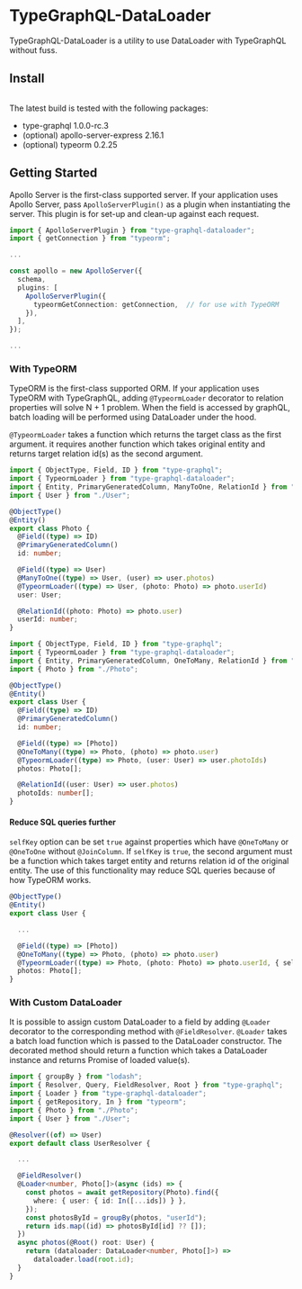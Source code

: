 # TypeGraphQL-DataLoader

TypeGraphQL-DataLoader is a utility to use DataLoader with TypeGraphQL without fuss.

## Install

```sh

```

The latest build is tested with the following packages:

- type-graphql 1.0.0-rc.3
- (optional) apollo-server-express 2.16.1
- (optional) typeorm 0.2.25

## Getting Started

Apollo Server is the first-class supported server. If your application uses Apollo Server, pass `ApolloServerPlugin()` as a plugin when instantiating the server. This plugin is for set-up and clean-up against each request.

```ts
import { ApolloServerPlugin } from "type-graphql-dataloader";
import { getConnection } from "typeorm";

...

const apollo = new ApolloServer({
  schema,
  plugins: [
    ApolloServerPlugin({
      typeormGetConnection: getConnection,  // for use with TypeORM
    }),
  ],
});

...
```

### With TypeORM

TypeORM is the first-class supported ORM. If your application uses TypeORM with TypeGraphQL, adding `@TypeormLoader` decorator to relation properties will solve N + 1 problem. When the field is accessed by graphQL, batch loading will be performed using DataLoader under the hood.

`@TypeormLoader` takes a function which returns the target class as the first argument. it requires another function which takes original entity and returns target relation id(s) as the second argument.

```ts
import { ObjectType, Field, ID } from "type-graphql";
import { TypeormLoader } from "type-graphql-dataloader";
import { Entity, PrimaryGeneratedColumn, ManyToOne, RelationId } from "typeorm";
import { User } from "./User";

@ObjectType()
@Entity()
export class Photo {
  @Field((type) => ID)
  @PrimaryGeneratedColumn()
  id: number;

  @Field((type) => User)
  @ManyToOne((type) => User, (user) => user.photos)
  @TypeormLoader((type) => User, (photo: Photo) => photo.userId)
  user: User;

  @RelationId((photo: Photo) => photo.user)
  userId: number;
}
```

```ts
import { ObjectType, Field, ID } from "type-graphql";
import { TypeormLoader } from "type-graphql-dataloader";
import { Entity, PrimaryGeneratedColumn, OneToMany, RelationId } from "typeorm";
import { Photo } from "./Photo";

@ObjectType()
@Entity()
export class User {
  @Field((type) => ID)
  @PrimaryGeneratedColumn()
  id: number;

  @Field((type) => [Photo])
  @OneToMany((type) => Photo, (photo) => photo.user)
  @TypeormLoader((type) => Photo, (user: User) => user.photoIds)
  photos: Photo[];

  @RelationId((user: User) => user.photos)
  photoIds: number[];
}
```

#### Reduce SQL queries further

`selfKey` option can be set `true` against properties which have `@OneToMany` or `@OneToOne` without `@JoinColumn`. If `selfKey` is `true`, the second argument must be a function which takes target entity and returns relation id of the original entity. The use of this functionality may reduce SQL queries because of how TypeORM works.

```ts
@ObjectType()
@Entity()
export class User {

  ...

  @Field((type) => [Photo])
  @OneToMany((type) => Photo, (photo) => photo.user)
  @TypeormLoader((type) => Photo, (photo: Photo) => photo.userId, { selfKey: true })
  photos: Photo[];
}
```

### With Custom DataLoader

It is possible to assign custom DataLoader to a field by adding `@Loader` decorator to the corresponding method with `@FieldResolver`. `@Loader` takes a batch load function which is passed to the DataLoader constructor. The decorated method should return a function which takes a DataLoader instance and returns Promise of loaded value(s).

```ts
import { groupBy } from "lodash";
import { Resolver, Query, FieldResolver, Root } from "type-graphql";
import { Loader } from "type-graphql-dataloader";
import { getRepository, In } from "typeorm";
import { Photo } from "./Photo";
import { User } from "./User";

@Resolver((of) => User)
export default class UserResolver {

  ...

  @FieldResolver()
  @Loader<number, Photo[]>(async (ids) => {
    const photos = await getRepository(Photo).find({
      where: { user: { id: In([...ids]) } },
    });
    const photosById = groupBy(photos, "userId");
    return ids.map((id) => photosById[id] ?? []);
  })
  async photos(@Root() root: User) {
    return (dataloader: DataLoader<number, Photo[]>) =>
      dataloader.load(root.id);
  }
}
```
